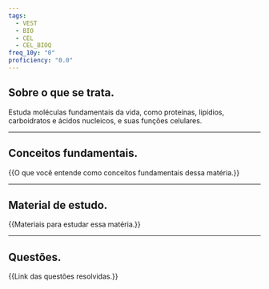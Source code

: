 ```yaml
---
tags:
  - VEST
  - BIO
  - CEL
  - CEL_BIOQ
freq_10y: "0"
proficiency: "0.0"
---
```

## Sobre o que se trata.

Estuda moléculas fundamentais da vida, como proteínas, lipídios, carboidratos e ácidos nucleicos, e suas funções celulares.

--- 
## Conceitos fundamentais.

{{O que você entende como conceitos fundamentais dessa matéria.}}

---
## Material de estudo.

{{Materiais para estudar essa matéria.}}

--- 
## Questões.

{{Link das questões resolvidas.}}